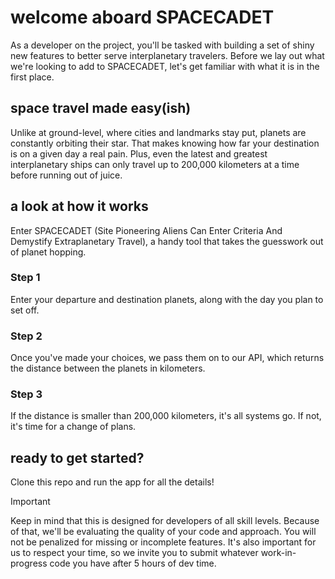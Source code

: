 # welcome aboard SPACECADET

As a developer on the project, you'll be tasked with building a set of shiny new features to better serve interplanetary travelers. Before we lay out what we're looking to add to SPACECADET, let's get familiar with what it is in the first place.

## space travel made easy(ish)

Unlike at ground-level, where cities and landmarks stay put, planets are constantly orbiting their star. That makes knowing how far your destination is on a given day a real pain. Plus, even the latest and greatest interplanetary ships can only travel up to 200,000 kilometers at a time before running out of juice.

## a look at how it works

Enter SPACECADET (Site Pioneering Aliens Can Enter Criteria And Demystify Extraplanetary Travel), a handy tool that takes the guesswork out of planet hopping.

### Step 1

Enter your departure and destination planets, along with the day you plan to set off.

### Step 2

Once you've made your choices, we pass them on to our API, which returns the distance between the planets in kilometers.

### Step 3

If the distance is smaller than 200,000 kilometers, it's all systems go. If not, it's time for a change of plans.

## ready to get started?

Clone this repo and run the app for all the details!

> [!IMPORTANT]  
> Keep in mind that this is designed for developers of all skill levels. Because of that, we'll be evaluating the quality of your code and approach. You will not be penalized for missing or incomplete features. It's also important for us to respect your time, so we invite you to submit whatever work-in-progress code you have after 5 hours of dev time.

